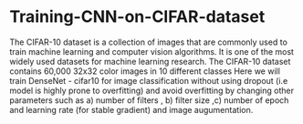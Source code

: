 # Training-CNN-on-CIFAR-dataset
The CIFAR-10 dataset is a collection of images that are commonly used to train machine learning and computer vision algorithms. It is one of the most widely used datasets for machine learning research. The CIFAR-10 dataset contains 60,000 32x32 color images in 10 different classes
Here we will train DenseNet - cifar10 for image classification without using dropout (i.e model is highly prone to overfitting) and avoid overfitting by changing other parameters 
such as a) number of filters , b) filter size ,c) number of epoch and learning rate (for stable gradient) and image augumentation.
